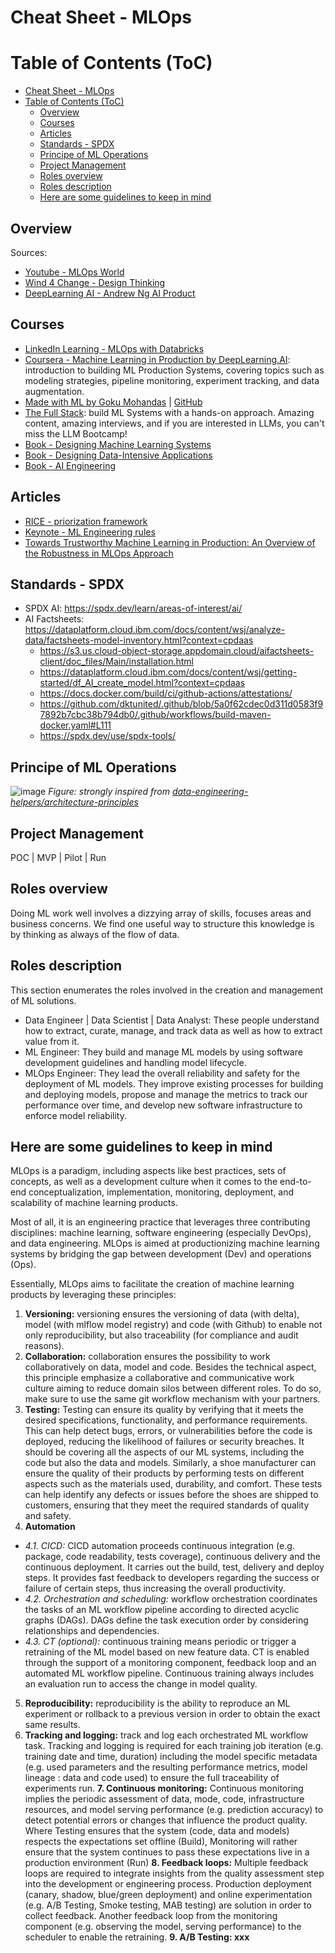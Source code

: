 # Cheat Sheet - MLOps

# Table of Contents (ToC)

- [Cheat Sheet - MLOps](#cheat-sheet---mlops)
- [Table of Contents (ToC)](#table-of-contents-toc)
  - [Overview](#overview)
  - [Courses](#courses)
  - [Articles](#articles)
  - [Standards - SPDX](#standards---spdx)
  - [Principe of ML Operations](#principe-of-ml-operations)
  - [Project Management](#project-management)
  - [Roles overview](#roles-overview)
  - [Roles description](#roles-description)
  - [Here are some guidelines to keep in mind](#here-are-some-guidelines-to-keep-in-mind)


## Overview

Sources:
- [Youtube - MLOps World](https://www.youtube.com/channel/UCvfUFYIYTbTgxKQNGc2zoqQ)
- [Wind 4 Change - Design Thinking](https://wind4change.com/design-thinking-d-school-stanford-ideo-approach-methodology/?ref=dl-staging-website.ghost.io)
- [DeepLearning AI - Andrew Ng AI Product](https://www.deeplearning.ai/the-batch/issue-279/)

## Courses

- [LinkedIn Learning -  MLOps with Databricks](https://www.linkedin.com/learning/mlops-with-databricks)
- [Coursera - Machine Learning in Production by DeepLearning.AI](https://www.coursera.org/learn/introduction-to-machine-learning-in-production): introduction to building ML Production Systems, covering topics such as modeling strategies, pipeline monitoring, experiment tracking, and data augmentation. 
- [Made with ML by Goku Mohandas](https://madewithml.com/) | [GitHub](https://github.com/GokuMohandas/Made-With-ML)
- [The Full Stack](https://fullstackdeeplearning.com/): build ML Systems with a hands-on approach. Amazing content, amazing interviews, and if you are interested in LLMs, you can't miss the LLM Bootcamp!
- [Book - Designing Machine Learning Systems](https://www.amazon.fr/Designing-Machine-Learning-Systems-Production-ready/dp/1098107969)
- [Book - Designing Data-Intensive Applications](https://www.amazon.com/Designing-Data-Intensive-Applications-Reliable-Maintainable/dp/1449373321)
- [Book - AI Engineering](https://www.amazon.com/AI-Engineering-Building-Applications-Foundation/dp/1098166302)


## Articles 
- [RICE - priorization framework](https://marily.substack.com/p/rice-a-a-prioritization-framework?utm_source=post-email-title&publication_id=547073&post_id=155290254&utm_campaign=email-post-title&isFreemail=true&r=1gsxm1&triedRedirect=true&utm_medium=email)
- [Keynote - ML Engineering rules](https://media.licdn.com/dms/document/media/v2/D4D1FAQFyZb9o5dsizw/feedshare-document-pdf-analyzed/feedshare-document-pdf-analyzed/0/1732900953798?e=1738195200&v=beta&t=EVTcodB7NwaJXHqLieI8UO3uN9VVu6DwSYvaeMpoaIo)
- [Towards Trustworthy Machine Learning in Production: An Overview of the Robustness in MLOps Approach](https://dl.acm.org/doi/full/10.1145/3708497?af=R)

## Standards - SPDX

- SPDX AI: https://spdx.dev/learn/areas-of-interest/ai/
- AI Factsheets: https://dataplatform.cloud.ibm.com/docs/content/wsj/analyze-data/factsheets-model-inventory.html?context=cpdaas
  - https://s3.us.cloud-object-storage.appdomain.cloud/aifactsheets-client/doc_files/Main/installation.html
  - https://dataplatform.cloud.ibm.com/docs/content/wsj/getting-started/df_AI_create_model.html?context=cpdaas
  - https://docs.docker.com/build/ci/github-actions/attestations/
  - https://github.com/dktunited/.github/blob/5a0f62cdec0d311d0583f97892b7cbc38b794db0/.github/workflows/build-maven-docker.yaml#L111
  - https://spdx.dev/use/spdx-tools/

## Principe of ML Operations

![image](https://github.com/user-attachments/assets/37495488-32c2-44d6-a647-ee0f719da664)
_Figure: strongly inspired from [data-engineering-helpers/architecture-principles](https://github.com/data-engineering-helpers/architecture-principles?tab=readme-ov-file#data-engineering)_

## Project Management

POC | MVP | Pilot | Run

## Roles overview

Doing ML work well involves a dizzying array of skills, focuses areas and business concerns. We find one useful way to structure this knowledge is by thinking as always of the flow of data.

## Roles description

This section enumerates the roles involved in the creation and management of ML solutions.

- Data Engineer | Data Scientist | Data Analyst: These people understand how to extract, curate, manage, and track data as well as how to extract value from it.
- ML Engineer: They build and manage ML models by using software development guidelines and handling model lifecycle.
- MLOps Engineer: They lead the overall reliability and safety for the deployment of ML models. They improve existing processes for building
and deploying models, propose and manage the metrics to track our performance over time, and develop new software infrastructure
to enforce model reliability. 

## Here are some guidelines to keep in mind

MLOps is a paradigm, including aspects like best practices, sets of concepts, as well as a development culture when it comes to the end-to-end conceptualization, implementation, monitoring, deployment, and scalability of machine learning products. 

Most of all, it is an engineering practice that leverages three contributing disciplines: machine learning, software engineering (especially DevOps), and data engineering. MLOps is aimed at productionizing machine learning systems by bridging the gap between development (Dev) and operations (Ops). 

Essentially, MLOps aims to facilitate the creation of machine learning products by leveraging these principles: 

1. **Versioning:** versioning ensures the versioning of data (with delta), model (with mlflow model registry) and code (with Github) to enable not only reproducibility, but also traceability (for compliance and audit reasons).
2. **Collaboration:** collaboration ensures the possibility to work collaboratively on data, model and code. Besides the technical aspect, this principle emphasize a collaborative and communicative work culture aiming to reduce domain silos between different roles.
To do so, make sure to use the same git workflow mechanism with your partners.
3. **Testing:** Testing can ensure its quality by verifying that it meets the desired specifications, functionality, and performance requirements. This can help detect bugs, errors, or vulnerabilities before the code is deployed, reducing the likelihood of failures or security breaches. It should be covering all the aspects of our ML systems, including the code but also the data and models.
Similarly, a shoe manufacturer can ensure the quality of their products by performing tests on different aspects such as the materials used, durability, and comfort. These tests can help identify any defects or issues before the shoes are shipped to customers, ensuring that they meet the required standards of quality and safety.
4.  **Automation**
  - _4.1. CICD:_ CICD automation proceeds continuous integration (e.g. package, code readability, tests coverage), continuous delivery and the continuous deployment. It carries out the build, test, delivery and deploy steps.
  It provides fast feedback to developers regarding the success or failure of certain steps, thus increasing the overall productivity.
  - _4.2. Orchestration and scheduling:_ workflow orchestration coordinates the tasks of an ML workflow pipeline according to directed acyclic graphs (DAGs). DAGs define the task execution order by considering relationships and dependencies.
  - _4.3. CT (optional):_ continuous training means periodic or trigger a retraining of the ML model based on new feature data. CT is enabled through the support of a monitoring component, feedback loop and an automated ML workflow pipeline. Continuous training always includes an evaluation run  to access the change in model quality.
5. **Reproducibility:** reproducibility is the ability to reproduce an ML experiment or rollback to a previous version in order to obtain the exact same results.
6. **Tracking and logging:** track and log each orchestrated ML workflow task. Tracking and logging is required for each training job iteration (e.g. training date and time, duration) including the model specific metadata (e.g. used parameters and the resulting performance metrics, model lineage : data and code used) to ensure the full traceability of experiments run.
**7. Continuous monitoring:** Continuous monitoring implies the periodic assessment of data, mode, code, infrastructure resources, and model serving performance (e.g. prediction accuracy) to detect potential errors or changes that influence the product quality.
Where Testing ensures that the system (code, data and models) respects the expectations set offline (Build), Monitoring will rather ensure that the system continues to pass these expectations live in a production environment (Run)
**8. Feedback loops:** Multiple feedback loops are required to integrate insights from the quality assessment step into the development or engineering process. 
Production deployment (canary, shadow, blue/green deployment) and online experimentation (e.g. A/B Testing, Smoke testing, MAB testing) are solution in order to collect feedback.
Another feedback loop from the monitoring component (e.g. observing the model, serving performance) to the scheduler to enable the retraining.
**9. A/B Testing: xxx**


